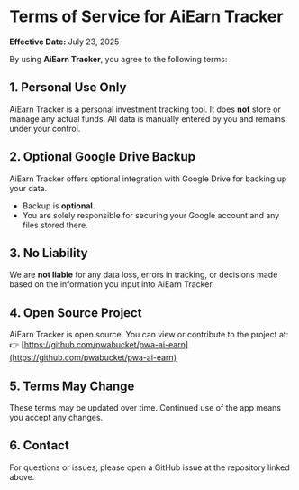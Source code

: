 # Terms of Service for AiEarn Tracker

**Effective Date:** July 23, 2025

By using **AiEarn Tracker**, you agree to the following terms:

## 1. Personal Use Only

AiEarn Tracker is a personal investment tracking tool. It does **not** store or manage any actual funds. All data is manually entered by you and remains under your control.

## 2. Optional Google Drive Backup

AiEarn Tracker offers optional integration with Google Drive for backing up your data.

- Backup is **optional**.  
- You are solely responsible for securing your Google account and any files stored there.

## 3. No Liability

We are **not liable** for any data loss, errors in tracking, or decisions made based on the information you input into AiEarn Tracker.

## 4. Open Source Project

AiEarn Tracker is open source. You can view or contribute to the project at:  
👉 [https://github.com/pwabucket/pwa-ai-earn](https://github.com/pwabucket/pwa-ai-earn)

## 5. Terms May Change

These terms may be updated over time. Continued use of the app means you accept any changes.

## 6. Contact

For questions or issues, please open a GitHub issue at the repository linked above.
